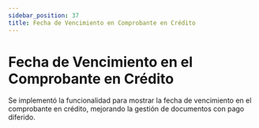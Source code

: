 ```yaml
---
sidebar_position: 37
title: Fecha de Vencimiento en Comprobante en Crédito
---
```


# Fecha de Vencimiento en el Comprobante en Crédito

Se implementó la funcionalidad para mostrar la fecha de vencimiento en el comprobante en crédito, mejorando la gestión de documentos con pago diferido.
